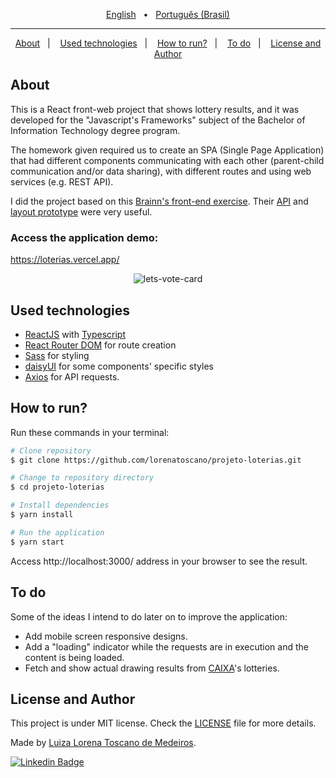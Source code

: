 <p align="center">
  <a href="https://github.com/lorenatoscano/projeto-loterias/blob/main/README-en.md">English</a>&nbsp;&nbsp;&nbsp;•&nbsp;&nbsp;
  <a href="https://github.com/lorenatoscano/projeto-loterias/blob/main/README.md">Português (Brasil)</a>
</p>
<hr>

<p align="center">
  <a href="#about">About</a>&nbsp;&nbsp;&nbsp;|&nbsp;&nbsp;&nbsp;
  <a href="#used-technologies">Used technologies</a>&nbsp;&nbsp;&nbsp;|&nbsp;&nbsp;&nbsp;
  <a href="#how-to-run">How to run?</a>&nbsp;&nbsp;&nbsp;|&nbsp;&nbsp;&nbsp;
  <a href="#to-do">To do</a>&nbsp;&nbsp;&nbsp;|&nbsp;&nbsp;&nbsp;
  <a href="#license-and-author">License and Author</a>
</p>

## About
This is a React front-web project that shows lottery results, and it was developed for the "Javascript's Frameworks" subject of the Bachelor of Information Technology degree program.

The homework given required us to create an SPA (Single Page Application) that had different components communicating with each other (parent-child communication and/or data sharing), with different routes and using web services (e.g. REST API).

I did the project based on this [Brainn's front-end exercise](https://github.com/brainnco-exs/readme-frontend). Their [API](https://brainn-api-loterias.herokuapp.com/) and [layout prototype](https://www.figma.com/file/H2qrYBCFMf4didYmxRwTxP/Brainn-Frontend-Challenge) were very useful.

### Access the application demo:
https://loterias.vercel.app/
<p align="center">
  <img src="./.github/image.png" alt="lets-vote-card"/>
</p>


## Used technologies
- [ReactJS](https://reactjs.org/) with [Typescript](https://www.typescriptlang.org/)
- [React Router DOM](https://reactrouter.com/web/) for route creation
- [Sass](https://sass-lang.com/) for styling
- [daisyUI](https://daisyui.com/) for some components' specific styles
- [Axios](https://axios-http.com/ptbr/docs/intro) for API requests.


##  How to run?
Run these commands in your terminal:

```bash
# Clone repository
$ git clone https://github.com/lorenatoscano/projeto-loterias.git

# Change to repository directory
$ cd projeto-loterias

# Install dependencies
$ yarn install

# Run the application
$ yarn start
```

Access http://localhost:3000/ address in your browser to see the result.

## To do
Some of the ideas I intend to do later on to improve the application:
- Add mobile screen responsive designs.
- Add a "loading" indicator while the requests are in execution and the content is being loaded.
- Fetch and show actual drawing results from [CAIXA](http://loterias.caixa.gov.br/wps/portal/loterias)'s lotteries.

## License and Author
This project is under MIT license. Check the [LICENSE](https://github.com/lorenatoscano/projeto-loterias/blob/main/LICENSE) file for more details.

Made by [Luiza Lorena Toscano de Medeiros](https://github.com/lorenatoscano).


[![Linkedin Badge](https://img.shields.io/badge/-Lorena_Toscano-blue?style=flat-square&logo=Linkedin&logoColor=white&link=https://www.linkedin.com/in/lorena-toscano-243432183/)](https://www.linkedin.com/in/lorena-toscano-243432183/)
